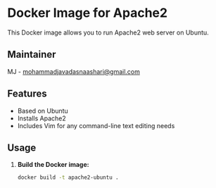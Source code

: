 # Docker Image for Apache2

This Docker image allows you to run Apache2 web server on Ubuntu.

## Maintainer

MJ - mohammadjavadasnaashari@gmail.com

## Features

- Based on Ubuntu
- Installs Apache2
- Includes Vim for any command-line text editing needs

## Usage

1. **Build the Docker image:**

   ```bash
   docker build -t apache2-ubuntu .

